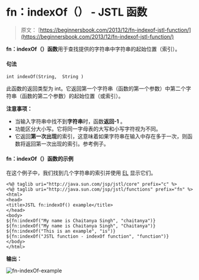 # fn：indexOf（） - JSTL 函数

> 原文： [https://beginnersbook.com/2013/12/fn-indexof-jstl-function/](https://beginnersbook.com/2013/12/fn-indexof-jstl-function/)

**fn：indexOf（）函数**用于查找提供的字符串中字符串的起始位置（索引）。

#### 句法

```
int indexOf(String,  String )
```

此函数的返回类型为 int。它返回第一个字符串（函数的第一个参数）中第二个字符串（函数的第二个参数）的起始位置（或索引）。

**注意事项：**

*   当输入字符串中找不到**字符串**时，函数**返回-1** 。
*   功能区分大小写。它将同一字母表的大写和小写字符视为不同。
*   它返回**第一次出现**的索引，这意味着如果字符串在输入中存在多于一次，则函数将返回第一次出现的索引。参考例子。

#### fn：indexOf（）函数的示例

在这个例子中，我们找到几个字符串的索引并使用 [EL](https://beginnersbook.com/2013/11/jsp-expression-language-el/) 显示它们。

```
<%@ taglib uri="http://java.sun.com/jsp/jstl/core" prefix="c" %>
<%@ taglib uri="http://java.sun.com/jsp/jstl/functions" prefix="fn" %>
<html>
<head>
<title>JSTL fn:indexOf() example</title>
</head>
<body>
${fn:indexOf("My name is Chaitanya Singh", "chaitanya")}
${fn:indexOf("My name is Chaitanya Singh", "Chaitanya")}
${fn:indexOf("This is an example", "is")}
${fn:indexOf("JSTL function - indexOf function", "function")}
</body>
</html>
```

**输出：**

![fn-indexOf-example](../Images/82931e0f045b0e9e3648ee785091f1fc.jpg)